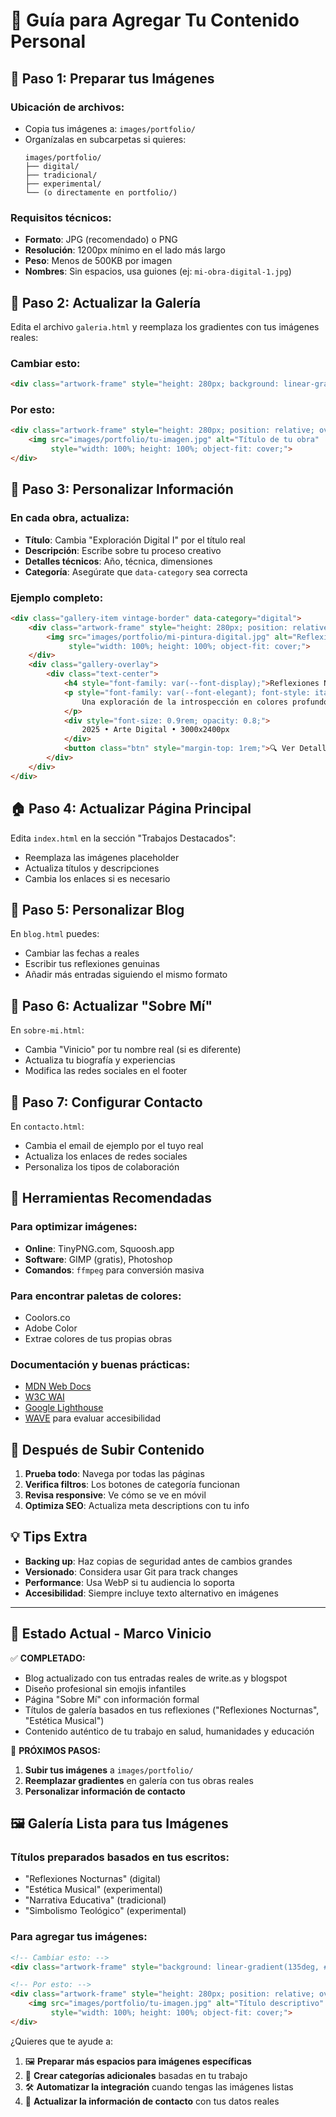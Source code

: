# 🎨 Guía para Agregar Tu Contenido Personal

## 📸 **Paso 1: Preparar tus Imágenes**

### Ubicación de archivos:
- Copia tus imágenes a: `images/portfolio/`
- Organízalas en subcarpetas si quieres:
  ```
  images/portfolio/
  ├── digital/
  ├── tradicional/
  ├── experimental/
  └── (o directamente en portfolio/)
  ```

### Requisitos técnicos:
- **Formato**: JPG (recomendado) o PNG
- **Resolución**: 1200px mínimo en el lado más largo
- **Peso**: Menos de 500KB por imagen
- **Nombres**: Sin espacios, usa guiones (ej: `mi-obra-digital-1.jpg`)

## 🔧 **Paso 2: Actualizar la Galería**

Edita el archivo `galeria.html` y reemplaza los gradientes con tus imágenes reales:

### Cambiar esto:
```html
<div class="artwork-frame" style="height: 280px; background: linear-gradient(135deg, #8b4513, #daa520); ...">
```

### Por esto:
```html
<div class="artwork-frame" style="height: 280px; position: relative; overflow: hidden;">
    <img src="images/portfolio/tu-imagen.jpg" alt="Título de tu obra" 
         style="width: 100%; height: 100%; object-fit: cover;">
</div>
```

## 📝 **Paso 3: Personalizar Información**

### En cada obra, actualiza:
- **Título**: Cambia "Exploración Digital I" por el título real
- **Descripción**: Escribe sobre tu proceso creativo
- **Detalles técnicos**: Año, técnica, dimensiones
- **Categoría**: Asegúrate que `data-category` sea correcta

### Ejemplo completo:
```html
<div class="gallery-item vintage-border" data-category="digital">
    <div class="artwork-frame" style="height: 280px; position: relative; overflow: hidden;">
        <img src="images/portfolio/mi-pintura-digital.jpg" alt="Reflexiones Nocturnas" 
             style="width: 100%; height: 100%; object-fit: cover;">
    </div>
    <div class="gallery-overlay">
        <div class="text-center">
            <h4 style="font-family: var(--font-display);">Reflexiones Nocturnas</h4>
            <p style="font-family: var(--font-elegant); font-style: italic;">
                Una exploración de la introspección en colores profundos
            </p>
            <div style="font-size: 0.9rem; opacity: 0.8;">
                2025 • Arte Digital • 3000x2400px
            </div>
            <button class="btn" style="margin-top: 1rem;">🔍 Ver Detalles</button>
        </div>
    </div>
</div>
```

## 🏠 **Paso 4: Actualizar Página Principal**

Edita `index.html` en la sección "Trabajos Destacados":
- Reemplaza las imágenes placeholder
- Actualiza títulos y descripciones
- Cambia los enlaces si es necesario

## 📖 **Paso 5: Personalizar Blog**

En `blog.html` puedes:
- Cambiar las fechas a reales
- Escribir tus reflexiones genuinas
- Añadir más entradas siguiendo el mismo formato

## 👤 **Paso 6: Actualizar "Sobre Mí"**

En `sobre-mi.html`:
- Cambia "Vinicio" por tu nombre real (si es diferente)
- Actualiza tu biografía y experiencias
- Modifica las redes sociales en el footer

## 📧 **Paso 7: Configurar Contacto**

En `contacto.html`:
- Cambia el email de ejemplo por el tuyo real
- Actualiza los enlaces de redes sociales
- Personaliza los tipos de colaboración

## 🎨 **Herramientas Recomendadas**

### Para optimizar imágenes:
- **Online**: TinyPNG.com, Squoosh.app
- **Software**: GIMP (gratis), Photoshop
- **Comandos**: `ffmpeg` para conversión masiva

### Para encontrar paletas de colores:
- Coolors.co
- Adobe Color
- Extrae colores de tus propias obras

### Documentación y buenas prácticas:
- [MDN Web Docs](https://developer.mozilla.org/es/)
- [W3C WAI](https://www.w3.org/WAI/)
- [Google Lighthouse](https://developers.google.com/web/tools/lighthouse)
- [WAVE](https://wave.webaim.org/) para evaluar accesibilidad

## 🚀 **Después de Subir Contenido**

1. **Prueba todo**: Navega por todas las páginas
2. **Verifica filtros**: Los botones de categoría funcionan
3. **Revisa responsive**: Ve cómo se ve en móvil
4. **Optimiza SEO**: Actualiza meta descriptions con tu info

## 💡 **Tips Extra**

- **Backing up**: Haz copias de seguridad antes de cambios grandes
- **Versionado**: Considera usar Git para track changes
- **Performance**: Usa WebP si tu audiencia lo soporta
- **Accesibilidad**: Siempre incluye texto alternativo en imágenes

---

## 📂 **Estado Actual - Marco Vinicio**

✅ **COMPLETADO:**
- Blog actualizado con tus entradas reales de write.as y blogspot
- Diseño profesional sin emojis infantiles
- Página "Sobre Mí" con información formal
- Títulos de galería basados en tus reflexiones ("Reflexiones Nocturnas", "Estética Musical")
- Contenido auténtico de tu trabajo en salud, humanidades y educación

🎯 **PRÓXIMOS PASOS:**
1. **Subir tus imágenes** a `images/portfolio/`
2. **Reemplazar gradientes** en galería con tus obras reales
3. **Personalizar información de contacto**

## 🖼️ **Galería Lista para tus Imágenes**

### Títulos preparados basados en tus escritos:
- "Reflexiones Nocturnas" (digital)
- "Estética Musical" (experimental) 
- "Narrativa Educativa" (tradicional)
- "Simbolismo Teológico" (experimental)

### Para agregar tus imágenes:
```html
<!-- Cambiar esto: -->
<div class="artwork-frame" style="background: linear-gradient(135deg, #2c3e50, #34495e);">

<!-- Por esto: -->
<div class="artwork-frame" style="height: 280px; position: relative; overflow: hidden;">
    <img src="images/portfolio/tu-imagen.jpg" alt="Título descriptivo" 
         style="width: 100%; height: 100%; object-fit: cover;">
</div>
```

¿Quieres que te ayude a:
1. 🖼️ **Preparar más espacios para imágenes específicas**
2. 🎨 **Crear categorías adicionales** basadas en tu trabajo  
3. 🛠️ **Automatizar la integración** cuando tengas las imágenes listas
4. 📧 **Actualizar la información de contacto** con tus datos reales

